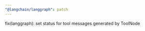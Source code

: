 ```yaml
---
"@langchain/langgraph": patch
---
```


fix(langgraph): set status for tool messages generated by ToolNode
